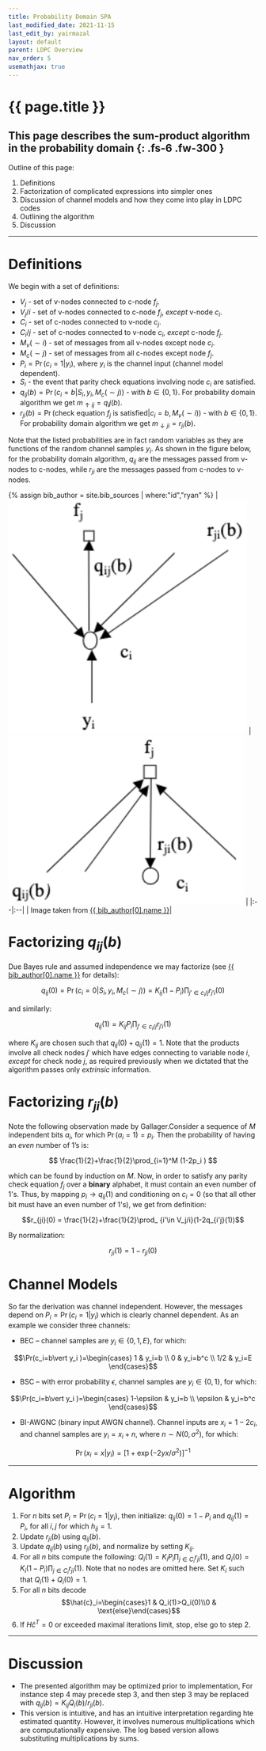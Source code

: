 ```yaml
---
title: Probability Domain SPA
last_modified_date: 2021-11-15
last_edit_by: yairmazal
layout: default
parent: LDPC Overview
nav_order: 5
usemathjax: true
---
```

# {{ page.title }}

This page describes the sum-product algorithm in the probability domain
{: .fs-6 .fw-300 }
---
Outline of this page:
 1. Definitions
 2. Factorization of complicated expressions into simpler ones
 3. Discussion of channel models and how they come into play in LDPC codes
 4. Outlining the algorithm
 5. Discussion

---
# Definitions
We begin with a set of definitions:
 - $V_j$ - set of v-nodes connected to c-node $f_j$.
 - $V_j/i$ - set of v-nodes connected to c-node $f_j$, *except* v-node $c_i$.
 - $C_i$ - set of c-nodes connected to v-node $c_j$.
 - $C_i/j$ - set of c-nodes connected to v-node $c_i$, *except* c-node $f_j$. 
 - $M_v (\sim i)$ - set of messages from all v-nodes except node $c_i$.
 - $M_c (\sim j)$ - set of messages from all c-nodes except node $f_j$.
 - $P_i=\Pr(c_i=1\vert y_i )$, where $y_i$ is the channel input (channel model dependent).
 - $S_i$ - the event that parity check equations involving node $c_i$ are satisfied.
 - $q_{ij} (b)=\Pr(c_i=b\vert S_i,y_i,M_c(\sim j))$ - with $b\in\{0,1\}$. For probability domain algorithm we get 
$m_{\uparrow ij}=q_ij (b)$.
 - $r_{ji}(b)=\Pr(\text{check equation } f_j \text{ is satisfied}\vert c_i=b,M_v (\sim i))$ - with $b\in\{0,1\}$. For 
probability domain algorithm we get  $m_{\downarrow ji}=r_{ji}(b)$.

Note that the listed probabilities are in fact random variables as they are functions of the random channel samples 
$y_i$. As shown in the figure below, for the probability domain algorithm, $q_{ij}$ are the messages passed from v-nodes
to c-nodes, while $r_{ji}$ are the messages passed from c-nodes to v-nodes.

{% assign bib_author = site.bib_sources | where:"id","ryan" %}
| ![Tanner_graph_example.png](../assets/images/qij_message.png) | ![Tanner_graph_example.png](../assets/images/rji_message.png) |
|:--|:--|
| Image taken from [{{ bib_author[0].name }}]({{bib_author[0].url}})|

# Factorizing $q_{ij}(b)$
Due Bayes rule and assumed independence we may factorize (see [{{ bib_author[0].name }}]({{bib_author[0].url}}) for 
details):

$$q_{ij} (0)=\Pr(c_i=0\vert S_i,y_i,M_c (\sim j))=K_{ij} (1-P_i)\prod_{j'\in c_i/j}r_{j'i} (0)$$

and similarly:

$$q_{ij} (1)=K_{ij}P_i\prod_{j'\in c_i/j}r_{j'i} (1)$$

where $K_{ij}$ are chosen such that $q_{ij}(0) + q_{ij}(1) = 1$. Note that the products involve all check nodes $j'$
which have edges connecting to variable node $i$, *except* for check node $j$, as required previously when we dictated 
that the algorithm passes only *extrinsic* information.

# Factorizing $r_{ji}(b)$
Note the following observation made by Gallager.Consider a sequence of $M$ independent bits $a_i$, for which 
$\Pr(a_i=1)=p_i$. Then the probability of having an *even* number of 1’s is:

$$
\frac{1}{2}+\frac{1}{2}\prod_{i=1}^M (1-2p_i )
$$

which can be found by induction on $M$. Now, in order to satisfy any parity check equation $f_j$ over a **binary** 
alphabet, it must contain an even number of 1's. Thus, by mapping $p_i\to q_{ij}(1)$ and conditioning on $c_i=0$ (so 
that all other bit must have an even number of 1's), we get from definition:

$$r_{ji}(0) = \frac{1}{2}+\frac{1}{2}\prod_ {i'\in V_j/i}(1-2q_{i'j}(1))$$

By normalization:

$$r_{ji}(1) = 1- r_{ji}(0)$$


# Channel Models
So far the derivation was channel independent. However, the messages depend on $P_i=\Pr(c_i=1\vert y_i )$ which is 
clearly channel dependent. As an example we consider three channels:

 - BEC – channel samples are $y_i\in\{0,1,E\}$, for which:

$$\Pr(c_i=b\vert y_i )=\begin{cases}
1 & y_i=b \\
0 & y_i=b^c \\
1/2 & y_i=E
\end{cases}$$

 - BSC – with error probability $\epsilon$, channel samples are $y_i\in\{0,1\}$, for which:

$$\Pr(c_i=b\vert y_i )=\begin{cases}
 1-\epsilon & y_i=b \\
 \epsilon & y_i=b^c
 \end{cases}$$

 - BI-AWGNC (binary input AWGN channel). Channel inputs are $x_i=1-2c_i$, and channel samples are $y_i=x_i+n$, where 
$n\sim N(0,\sigma^2 )$, for which:

$$ \Pr(x_i=x \vert y_i) = [1+\exp⁡(-2yx/\sigma^2)]^{-1} $$

---

# Algorithm
 1. For $n$ bits set $P_i=\Pr(c_i=1\vert y_i )$, then initialize: $q_{ij}(0)=1-P_i$ and $q_{ij}(1)=P_i$, for all $i,j$ 
for which $h_{ij}=1$.
 2. Update $r_{ji}(b)$ using $q_{ij}(b)$.
 3. Update $q_{ij}(b)$ using $r_{ji}(b)$, and normalize by setting $K_{ij}$.
 4. For all $n$ bits compute the following: $Q_i (1)=K_i P_i \prod_{j\in C_i}r_{ji} (1)$, and $Q_i (0)=K_i (1-P_i ) 
\prod_{j\in C_i}r_{ji}(1)$. Note that no nodes are omitted here. Set $K_i$ such that $Q_i (1)+Q_i (0)=1$.
 5. For all $n$ bits decode $$\hat{c}_i=\begin{cases}1 & Q_i(1)>Q_i(0)\\0 & \text{else}\end{cases}$$
 6. If $H\hat{c}^T=0$ or exceeded maximal iterations limit, stop, else go to step 2.

---

# Discussion
 - The presented algorithm may be optimized prior to implementation, For instance step 4 may precede step 3, and then 
step 3 may  be replaced with $q_{ij}(b)=K_{ij}Q_i(b)/r_{ji}(b)$.
 - This version is intuitive, and has an intuitive interpretation regarding hte estimated quantity. However, it involves
numerous multiplications which are computationally expensive. The log based version allows substituting multiplications
by sums.